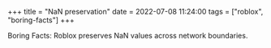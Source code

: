 +++
title = "NaN preservation"
date = 2022-07-08 11:24:00
tags = ["roblox", "boring-facts"]
+++

Boring Facts: Roblox preserves NaN values across network boundaries.

